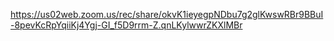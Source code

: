 https://us02web.zoom.us/rec/share/okvK1ieyegpNDbu7g2glKwswRBr9BBuI-8pevKcRpYqiiKj4Ygj-GI_f5D9rrm-Z.qnLKylwwrZKXlMBr 

